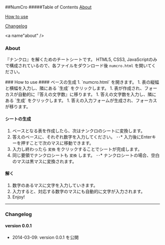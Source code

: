 ##NumCro
#####Table of Contents
[About](#about)

[How to use](#howto)

[Changelog](#changelog)

<a name"about" />
### About
『ナンクロ』を解くためのチートシートです。
HTML5, CSS3, JavaScriptのみで構成されているので、各ファイルをダウンロード後 `numcro.html` を開いてください。

<a name="howto" />
### How to use
#### ベースの生成
1. `numcro.html` を開きます。
1. 表の縦幅と横幅を入力し、隣にある `生成` をクリックします。
1. 表が作成され、フォーカスが自動的に『答えの文字数』に移ります。
1. 答えの文字数を入力し、隣にある `生成` をクリックします。
1. 答えの入力フォームが生成され、フォーカスが移ります。

#### シートの生成
1. ベースとなる表を作成したら、次はナンクロのシートに変換します。
1. 答えのベースに、それぞれ数字を入力してください。
･･* 入力後にEnterキーを押すことで次のマスに移動できます。
1. 入力し終わったら `変換` をクリックすることでシートが完成します。
1. 同じ要領でナンクロシートも `変換` します。
･･* ナンクロシートの場合、空白のマスは黒マスに変換されます。

#### 解く
1. 数字のあるマスに文字を入力していきます。
1. 入力すると、対応する数字のマスにも自動的に文字が入力されます。
1. Enjoy!

---

### Changelog
#### version 0.0.1
* 2014-03-09: version 0.0.1 を公開
